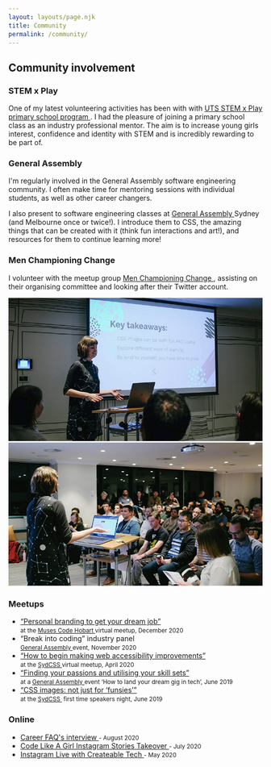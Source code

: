 ```yaml
---
layout: layouts/page.njk
title: Community
permalink: /community/
---
```


 <section className="mainArea">
        <h2>Community involvement</h2>
        <section>
          <h3>STEM x Play</h3>
          <p>
            One of my latest volunteering activities has been with with
            <a
              class="linkFeature"
              href="https://www.uts.edu.au/about/faculty-engineering-and-information-technology/women-engineering-and-it/primary-and-high-school-programs/stem-x-play-primary-school-program"
            >
              UTS STEM x Play primary school program
            </a>
            . I had the pleasure of joining a primary school class as an
            industry professional mentor. The aim is to increase young girls
            interest, confidence and identity with STEM and is incredibly
            rewarding to be part of.
          </p>
        </section>
        <section>
          <h3 className={utilStyles.h3}>General Assembly</h3>
          <p>
            I'm regularly involved in the General Assembly software engineering
            community. I often make time for mentoring sessions with individual
            students, as well as other career changers.
          </p>
          <p>
            I also present to software engineering classes at
            <a
              class="linkFeature"
              href="https://generalassemb.ly/"
            >
              General Assembly
            </a>
            Sydney (and Melbourne once or twice!). I introduce them to CSS, the
            amazing things that can be created with it (think fun interactions
            and art!), and resources for them to continue learning more!
          </p>
          <p></p>
        </section>
        <section>
          <h3 className={utilStyles.h3}>Men Championing Change</h3>
          <p>
            I volunteer with the meetup group
            <a
              class="linkFeature"
              href="https://www.meetup.com/en-AU/Men-Championing-Change-Meetup/"
            >
              Men Championing Change
            </a>
            , assisting on their organising committee and looking after their
            Twitter account.
          </p>
        </section>
        <section class="aboutImageWrapper">
          <img
            src="/images/taryn-speaking1.jpg"
            class="imageHalf"
            alt="Taryn speaking at SydCSS"
          />
          <img
            src="/images/taryn-speaking2.jpg"
            class="imageHalf"
            alt="Taryn speaking at SydCSS"
          />
        </section>
        <section>
          <h3 className={utilStyles.h3}>Meetups</h3>
          <ul className={utilStyles.listStandard}>
            <li>
              <a
                class="linkFeature"
                href="https://docs.google.com/presentation/d/1mOWn44fw9hPnMRPUXxeY5vcUym1QFtjg4Gm0zg9QE-M/edit?usp=sharing"
              >
                “Personal branding to get your dream job”
              </a>
              <br />
              <small className={utilStyles.lightText}>
                at the
                <a
                  class="linkFeature"
                  href="https://musescodejs.org/hobart.html"
                >
                  Muses Code Hobart
                </a>
                virtual meetup, December 2020
              </small>
            </li>
            <li>
              “Break into coding” industry panel
              <br />
              <small className={utilStyles.lightText}>
                <a
                  class="linkFeature"
                  href="https://generalassemb.ly/"
                >
                  General Assembly
                </a>
                event, November 2020
              </small>
            </li>
            <li>
              <a
                class="linkFeature"
                href="https://www.youtube.com/watch?v=rlysgxOGbwU&amp;feature=youtu.be"
              >
                “How to begin making web accessibility improvements”
              </a>
              <br />
              <small className={utilStyles.lightText}>
                at the
                <a
                  class="linkFeature"
                  href="https://www.meetup.com/en-AU/SydCSS/"
                  target="_blank"
                  rel="noopener noreferrer"
                >
                  SydCSS
                </a>
                virtual meetup, April 2020
              </small>
            </li>
            <li>
              <a
                class="linkFeature"
                href="https://docs.google.com/presentation/d/1I-kJOWeFS35rfZ7yx6FV6cVCzaor68LlSFrHBxKuuDY/edit?usp=sharing"
              >
                “Finding your passions and utilising your skill sets”
              </a>
              <br />
              <small className={utilStyles.lightText}>
                at a
                <a
                  class="linkFeature"
                  href="https://generalassemb.ly/"
                >
                  General Assembly
                </a>
                event ‘How to land your dream gig in tech’, June 2019
              </small>
            </li>
            <li>
              <a
                class="linkFeature"
                href="https://docs.google.com/presentation/d/19nUNOWb3MLZZXNZhlWYwP9CXvZnWKJUBjjlVzm4RBsw/edit#slide=id.g35f391192_00"
              >
                “CSS images: not just for ‘funsies’”
              </a>
              <br />
              <small className={utilStyles.lightText}>
                at the
                <a
                  class="linkFeature"
                  href="https://www.meetup.com/en-AU/SydCSS/"
                  target="_blank"
                  rel="noopener noreferrer"
                >
                  SydCSS
                </a>
                &nbsp;first time speakers night, June 2019
              </small>
            </li>
          </ul>
        </section>
        <section>
          <h3 className={utilStyles.h3}>Online</h3>
          <ul className={utilStyles.listStandard}>
            <li>
              <a
                class="linkFeature"
                href="https://www.careerfaqs.com.au/careers/insider-stories/taryn-ewens-software-engineer"
              >
                Career FAQ's interview
              </a>
              <small className={utilStyles.lightText}> - August 2020</small>
            </li>
            <li>
              <a
                class="linkFeature"
                href="https://www.instagram.com/codelikeagirlau/"
              >
                Code Like A Girl Instagram Stories Takeover
              </a>
              <small className={utilStyles.lightText}> - July 2020</small>
            </li>
            <li>
              <a
                class="linkFeature"
                href="https://www.instagram.com/tv/CAuMW_MjNoC/"
              >
                Instagram Live with Createable Tech
              </a>
              <small className={utilStyles.lightText}> - May 2020</small>
            </li>
          </ul>
        </section>
      </section>
